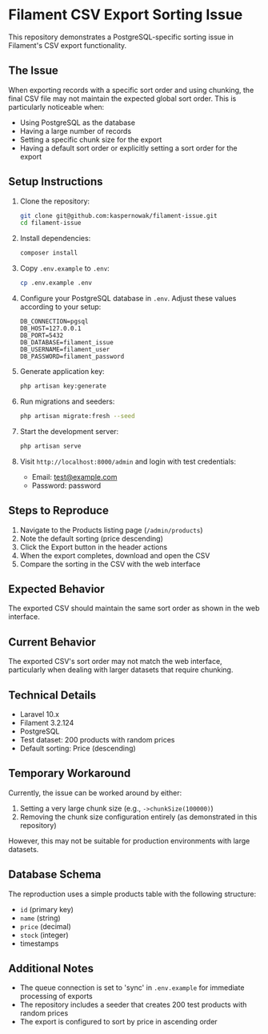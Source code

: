# Filament CSV Export Sorting Issue

This repository demonstrates a PostgreSQL-specific sorting issue in Filament's CSV export functionality.

## The Issue

When exporting records with a specific sort order and using chunking, the final CSV file may not maintain the expected global sort order. This is particularly noticeable when:
- Using PostgreSQL as the database
- Having a large number of records
- Setting a specific chunk size for the export
- Having a default sort order or explicitly setting a sort order for the export

## Setup Instructions

1. Clone the repository:
   ```bash
   git clone git@github.com:kaspernowak/filament-issue.git
   cd filament-issue
   ```

2. Install dependencies:
   ```bash
   composer install
   ```

3. Copy `.env.example` to `.env`:
   ```bash
   cp .env.example .env
   ```

4. Configure your PostgreSQL database in `.env`. Adjust these values according to your setup:
   ```env
   DB_CONNECTION=pgsql
   DB_HOST=127.0.0.1
   DB_PORT=5432
   DB_DATABASE=filament_issue
   DB_USERNAME=filament_user
   DB_PASSWORD=filament_password
   ```

5. Generate application key:
   ```bash
   php artisan key:generate
   ```

6. Run migrations and seeders:
   ```bash
   php artisan migrate:fresh --seed
   ```

7. Start the development server:
   ```bash
   php artisan serve
   ```

8. Visit `http://localhost:8000/admin` and login with test credentials:
   - Email: test@example.com
   - Password: password

## Steps to Reproduce

1. Navigate to the Products listing page (`/admin/products`)
2. Note the default sorting (price descending)
3. Click the Export button in the header actions
4. When the export completes, download and open the CSV
5. Compare the sorting in the CSV with the web interface

## Expected Behavior

The exported CSV should maintain the same sort order as shown in the web interface.

## Current Behavior

The exported CSV's sort order may not match the web interface, particularly when dealing with larger datasets that require chunking.

## Technical Details

- Laravel 10.x
- Filament 3.2.124
- PostgreSQL
- Test dataset: 200 products with random prices
- Default sorting: Price (descending)

## Temporary Workaround

Currently, the issue can be worked around by either:
1. Setting a very large chunk size (e.g., `->chunkSize(100000)`)
2. Removing the chunk size configuration entirely (as demonstrated in this repository)

However, this may not be suitable for production environments with large datasets.

## Database Schema

The reproduction uses a simple products table with the following structure:
- `id` (primary key)
- `name` (string)
- `price` (decimal)
- `stock` (integer)
- timestamps

## Additional Notes

- The queue connection is set to 'sync' in `.env.example` for immediate processing of exports
- The repository includes a seeder that creates 200 test products with random prices
- The export is configured to sort by price in ascending order
